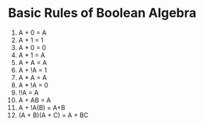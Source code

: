 # Basic Rules of Boolean Algebra

1. A + 0 = A
2. A + 1 = 1
3. A * 0 = 0
4. A * 1 = A
5. A + A = A
6. A + !A = 1
7. A * A = A
8. A * !A = 0
9. !!A = A
10. A + AB = A
11. A + !A(B) = A+B
12. (A + B)(A + C) = A + BC


